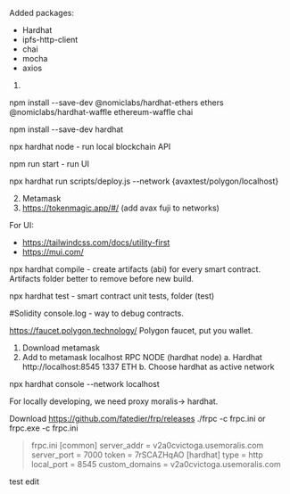 Added packages:
- Hardhat
- ipfs-http-client
- chai
- mocha
- axios

1.

npm install --save-dev @nomiclabs/hardhat-ethers ethers @nomiclabs/hardhat-waffle ethereum-waffle chai

npm install --save-dev hardhat

npx hardhat node - run local blockchain API

npm run start - run UI

npx hardhat run scripts/deploy.js --network {avaxtest/polygon/localhost}

2. Metamask
3. https://tokenmagic.app/#/ (add avax fuji to networks)


For UI:
- https://tailwindcss.com/docs/utility-first
- https://mui.com/


npx hardhat compile - create artifacts (abi) for every smart contract. Artifacts folder better to remove before new build.

npx hardhat test  - smart contract unit tests, folder (test)




#Solidity console.log - way to debug contracts.

https://faucet.polygon.technology/
Polygon faucet, put you wallet.

1. Download metamask
2. Add to metamask localhost RPC NODE (hardhat node)
    a. Hardhat http://localhost:8545  1337 ETH
    b. Choose hardhat as active network

npx hardhat console --network localhost

For locally developing, we need proxy moralis-> hardhat.



Download https://github.com/fatedier/frp/releases
./frpc -c frpc.ini
or 
frpc.exe -c frpc.ini

>frpc.ini
[common]
  server_addr = v2a0cvictoga.usemoralis.com
  server_port = 7000
  token = 7rSCAZHqAO
[hardhat]
  type = http
  local_port = 8545
  custom_domains = v2a0cvictoga.usemoralis.com
  
  test edit
